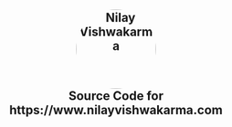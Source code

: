 <h2 align="center">
    <img alt="Nilay Vishwakarma" style="border-radius:70px !important" title="Nilay Vishwakarma" src="https://www.nilayvishwakarma.com/photo.jpg" width="140"> </br>
    Source Code for https://www.nilayvishwakarma.com
</h2>
